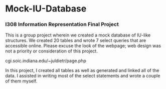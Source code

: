 # Mock-IU-Database
### I308 Information Representation Final Project

This is a group project wherein we created a mock database of IU-like structures. We created 20 tables and wrote 7 select queries that are accessible online. Please excuse the look of the webpage; web design was not a priority or consideration of this project.

cgi.soic.indiana.edu/~juldietr/page.php

In this project, I created all tables as well as generated and linked all of the data. I assisted in writing most of the select statements and wrote a couple of them myself.
